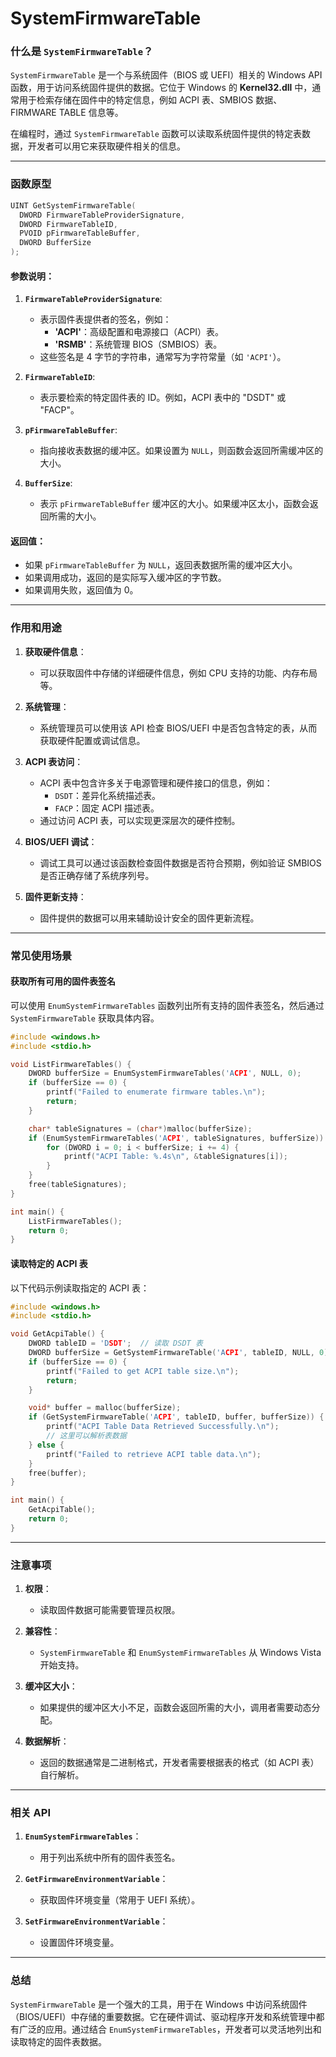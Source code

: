# SystemFirmwareTable

### **什么是 `SystemFirmwareTable`？**

`SystemFirmwareTable` 是一个与系统固件（BIOS 或 UEFI）相关的 Windows API 函数，用于访问系统固件提供的数据。它位于 Windows 的 **Kernel32.dll** 中，通常用于检索存储在固件中的特定信息，例如 ACPI 表、SMBIOS 数据、FIRMWARE TABLE 信息等。

在编程时，通过 `SystemFirmwareTable` 函数可以读取系统固件提供的特定表数据，开发者可以用它来获取硬件相关的信息。

---

### **函数原型**

```c
UINT GetSystemFirmwareTable(
  DWORD FirmwareTableProviderSignature,
  DWORD FirmwareTableID,
  PVOID pFirmwareTableBuffer,
  DWORD BufferSize
);
```

#### 参数说明：
1. **`FirmwareTableProviderSignature`**:
   - 表示固件表提供者的签名，例如：
     - **'ACPI'**：高级配置和电源接口（ACPI）表。
     - **'RSMB'**：系统管理 BIOS（SMBIOS）表。
   - 这些签名是 4 字节的字符串，通常写为字符常量（如 `'ACPI'`）。

2. **`FirmwareTableID`**:
   - 表示要检索的特定固件表的 ID。例如，ACPI 表中的 "DSDT" 或 "FACP"。

3. **`pFirmwareTableBuffer`**:
   - 指向接收表数据的缓冲区。如果设置为 `NULL`，则函数会返回所需缓冲区的大小。

4. **`BufferSize`**:
   - 表示 `pFirmwareTableBuffer` 缓冲区的大小。如果缓冲区太小，函数会返回所需的大小。

#### 返回值：
- 如果 `pFirmwareTableBuffer` 为 `NULL`，返回表数据所需的缓冲区大小。
- 如果调用成功，返回的是实际写入缓冲区的字节数。
- 如果调用失败，返回值为 0。

---

### **作用和用途**

1. **获取硬件信息**：
   - 可以获取固件中存储的详细硬件信息，例如 CPU 支持的功能、内存布局等。

2. **系统管理**：
   - 系统管理员可以使用该 API 检查 BIOS/UEFI 中是否包含特定的表，从而获取硬件配置或调试信息。

3. **ACPI 表访问**：
   - ACPI 表中包含许多关于电源管理和硬件接口的信息，例如：
     - `DSDT`：差异化系统描述表。
     - `FACP`：固定 ACPI 描述表。
   - 通过访问 ACPI 表，可以实现更深层次的硬件控制。

4. **BIOS/UEFI 调试**：
   - 调试工具可以通过该函数检查固件数据是否符合预期，例如验证 SMBIOS 是否正确存储了系统序列号。

5. **固件更新支持**：
   - 固件提供的数据可以用来辅助设计安全的固件更新流程。

---

### **常见使用场景**

#### **获取所有可用的固件表签名**
可以使用 `EnumSystemFirmwareTables` 函数列出所有支持的固件表签名，然后通过 `SystemFirmwareTable` 获取具体内容。

```c
#include <windows.h>
#include <stdio.h>

void ListFirmwareTables() {
    DWORD bufferSize = EnumSystemFirmwareTables('ACPI', NULL, 0);
    if (bufferSize == 0) {
        printf("Failed to enumerate firmware tables.\n");
        return;
    }

    char* tableSignatures = (char*)malloc(bufferSize);
    if (EnumSystemFirmwareTables('ACPI', tableSignatures, bufferSize)) {
        for (DWORD i = 0; i < bufferSize; i += 4) {
            printf("ACPI Table: %.4s\n", &tableSignatures[i]);
        }
    }
    free(tableSignatures);
}

int main() {
    ListFirmwareTables();
    return 0;
}
```

#### **读取特定的 ACPI 表**
以下代码示例读取指定的 ACPI 表：

```c
#include <windows.h>
#include <stdio.h>

void GetAcpiTable() {
    DWORD tableID = 'DSDT';  // 读取 DSDT 表
    DWORD bufferSize = GetSystemFirmwareTable('ACPI', tableID, NULL, 0);
    if (bufferSize == 0) {
        printf("Failed to get ACPI table size.\n");
        return;
    }

    void* buffer = malloc(bufferSize);
    if (GetSystemFirmwareTable('ACPI', tableID, buffer, bufferSize)) {
        printf("ACPI Table Data Retrieved Successfully.\n");
        // 这里可以解析表数据
    } else {
        printf("Failed to retrieve ACPI table data.\n");
    }
    free(buffer);
}

int main() {
    GetAcpiTable();
    return 0;
}
```

---

### **注意事项**

1. **权限**：
   - 读取固件数据可能需要管理员权限。

2. **兼容性**：
   - `SystemFirmwareTable` 和 `EnumSystemFirmwareTables` 从 Windows Vista 开始支持。

3. **缓冲区大小**：
   - 如果提供的缓冲区大小不足，函数会返回所需的大小，调用者需要动态分配。

4. **数据解析**：
   - 返回的数据通常是二进制格式，开发者需要根据表的格式（如 ACPI 表）自行解析。

---

### **相关 API**

1. **`EnumSystemFirmwareTables`**：
   - 用于列出系统中所有的固件表签名。

2. **`GetFirmwareEnvironmentVariable`**：
   - 获取固件环境变量（常用于 UEFI 系统）。

3. **`SetFirmwareEnvironmentVariable`**：
   - 设置固件环境变量。

---

### **总结**
`SystemFirmwareTable` 是一个强大的工具，用于在 Windows 中访问系统固件（BIOS/UEFI）中存储的重要数据。它在硬件调试、驱动程序开发和系统管理中都有广泛的应用。通过结合 `EnumSystemFirmwareTables`，开发者可以灵活地列出和读取特定的固件表数据。